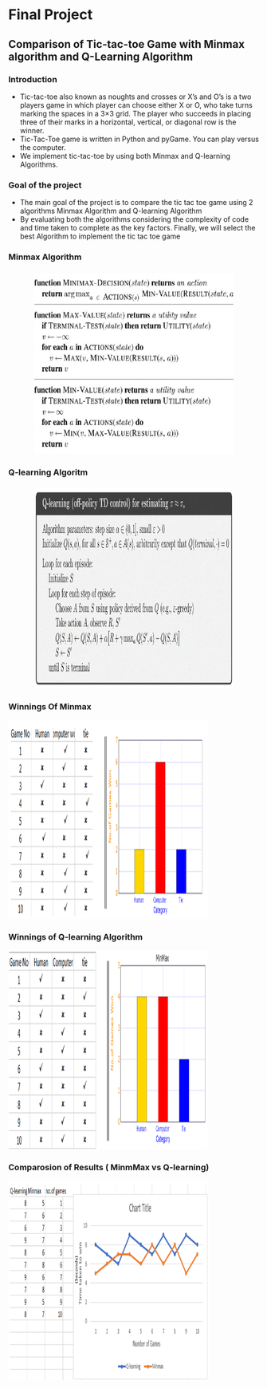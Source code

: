 # Final Project
## Comparison of Tic-tac-toe Game with Minmax algorithm and Q-Learning Algorithm
### Introduction

*	Tic-tac-toe also known as noughts and crosses or X’s and O’s is a two players game in which player can choose either X or O, who take turns marking the spaces in a 3×3 grid. The player who succeeds in placing three of their marks in a horizontal, vertical, or diagonal row is the winner.
* Tic-Tac-Toe game is written in Python and pyGame. You can play versus the computer.
*	We implement tic-tac-toe by using both Minmax and Q-learning Algorithms.

### Goal of the project
*	The main goal of the project is to compare the tic tac toe game using 2 algorithms
Minmax Algorithm and Q-learning Algorithm
*	By evaluating both the algorithms considering the complexity of code and time taken to complete as the key factors. Finally, we will select the best Algorithm to implement the tic tac toe game

### Minmax Algorithm
<h3 align="center">
<img src="MinmMax Algorithm.png" width="400">
 </h3>                                 

### Q-learning Algoritm
<h3 align="center">
<img src="Q-learning Algorithm.png" width="400" height="400">
</h3> 
                                               
### Winnings Of Minmax
<img src="Minmax winnings.PNG" width="400" height="400">

### Winnings of Q-learning Algorithm
<img src="Q learning winning.PNG" width="400" height="400">

### Comparosion of Results ( MinmMax vs Q-learning)
<img src="Comparision.png.PNG" width="400" height="400">
